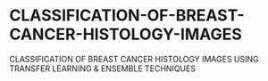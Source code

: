 # CLASSIFICATION-OF-BREAST-CANCER-HISTOLOGY-IMAGES
CLASSIFICATION OF BREAST CANCER HISTOLOGY IMAGES USING TRANSFER LEARNING &amp; ENSEMBLE TECHNIQUES
